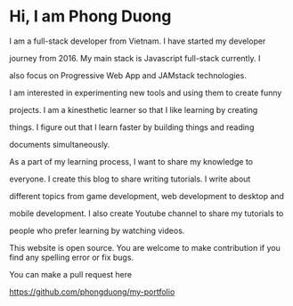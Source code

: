 # Hi, I am Phong Duong

I am a full-stack developer from Vietnam. I have started my developer

journey from 2016. My main stack is Javascript full-stack currently. I

also focus on Progressive Web App and JAMstack technologies.

I am interested in experimenting new tools and using them to create funny

projects. I am a kinesthetic learner so that I like learning by creating

things. I figure out that I learn faster by building things and reading

documents simultaneously.

As a part of my learning process, I want to share my knowledge to

everyone. I create this blog to share writing tutorials. I write about

different topics from game development, web development to desktop and

mobile development. I also create Youtube channel to share my tutorials to

people who prefer learning by watching videos.

This website is open source. You are welcome to make contribution if you find any spelling error or fix bugs. 

You can make a pull request here

<https://github.com/phongduong/my-portfolio>